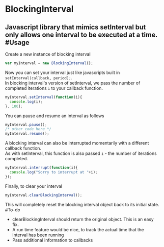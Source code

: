 # BlockingInterval
Javascript library that mimics setInterval but only allows one interval to be executed at a time.
#Usage
---
Create a new instance of blocking interval
```javascript
var myInterval = new BlockingInterval();
```

Now you can set your interval just like javascripts built in `setInterval(callback, period);`.  
In blocking interval's version of setInterval, we pass the number of completed iterations `i` to your callback function. 
```javascript
myInterval.setInterval(function(i){
  console.log(i);
}, 100);
```
You can pause and resume an interval as follows
```javascript
myInterval.pause();
/* other code here */
myInterval.resume();
```
A blocking interval can also be interrupted momentarily with a different callback function.  
As with setInterval, this function is also passed `i` - the number of iterations completed.
```javascript
myInterval.interrupt(function(i){
  console.log("Sorry to interrupt at "+i);
});
```
Finally, to clear your interval
```javascript
myInterval.clearBlockingInterval();
```
This will completely reset the blocking interval object back to its initial state.
#To-do
 - clearBlockingInterval should return the original object. This is an easy fix.
 - A run time feature would be nice, to track the actual time that the interval has been running
 - Pass additional information to callbacks
